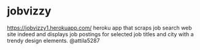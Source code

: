 # jobvizzy
https://jobvizzy1.herokuapp.com/
heroku app that scraps job search web site indeed and displays job postings for selected job titles and city with a trendy design elements. 
 @attila5287
